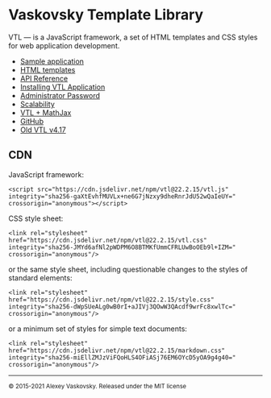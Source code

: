 # Vaskovsky Template Library

VTL &#8212; is a JavaScript framework, a set of HTML templates and CSS styles for web application development.

* [Sample аpplication](sample/en/index.html)
* [HTML templates](html/en/README.html)
* [API Reference](api.md)
* [Installing VTL Application](install.md)
* [Administrator Password](admin.md)
* [Scalability](scalability.md)
* [VTL + MathJax](mathjax.md)
* [GitHub](https://github.com/vaskovsky/vtl)
* [Old VTL v4.17](https://vaskovsky.net/vtl-4/)

## CDN

JavaScript framework:
```
<script src="https://cdn.jsdelivr.net/npm/vtl@22.2.15/vtl.js" integrity="sha256-gaXtEvhfMUVLx+ne6G7jNzxy9dheRnrJdU52wQaIeUY=" crossorigin="anonymous"></script>
```

CSS style sheet:
```
<link rel="stylesheet" href="https://cdn.jsdelivr.net/npm/vtl@22.2.15/vtl.css" integrity="sha256-JMYd6afNl2pWDPM6O8BTMKfUmmCFRLUwBoOEb9l+IZM=" crossorigin="anonymous"/>
```
or the same style sheet, including questionable changes to the styles of standard elements:
```
<link rel="stylesheet" href="https://cdn.jsdelivr.net/npm/vtl@22.2.15/style.css" integrity="sha256-dWpSUeALg0wB0rI+aJIVj3QOwW3QAcdf9wrFc8xwlTc=" crossorigin="anonymous"/>
```
or a minimum set of styles for simple text documents:
```
<link rel="stylesheet" href="https://cdn.jsdelivr.net/npm/vtl@22.2.15/markdown.css" integrity="sha256-miEllZMJzViFQoHLS4OFiASj76EM6OYcD5yOA9g4g40=" crossorigin="anonymous"/>
```
________________________________________________________________________________
<small>© 2015-2021 Alexey Vaskovsky. Released under the MIT license</small>
